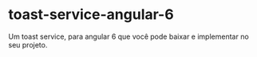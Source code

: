 # toast-service-angular-6
Um toast service, para angular 6 que você pode baixar e implementar no seu projeto.
